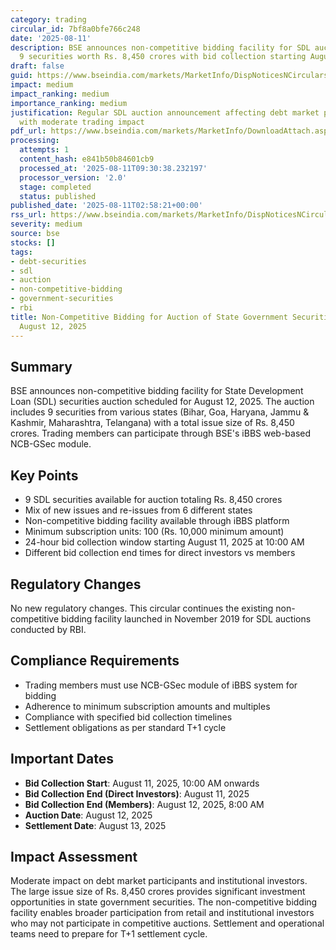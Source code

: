 ```yaml
---
category: trading
circular_id: 7bf8a0bfe766c248
date: '2025-08-11'
description: BSE announces non-competitive bidding facility for SDL auction featuring
  9 securities worth Rs. 8,450 crores with bid collection starting August 11, 2025.
draft: false
guid: https://www.bseindia.com/markets/MarketInfo/DispNoticesNCirculars.aspx?Noticeid={9C9218C6-778E-491D-9BD4-CCECE1B001DF}&noticeno=20250811-1&dt=08/11/2025&icount=1&totcount=13&flag=0
impact: medium
impact_ranking: medium
importance_ranking: medium
justification: Regular SDL auction announcement affecting debt market participants
  with moderate trading impact
pdf_url: https://www.bseindia.com/markets/MarketInfo/DownloadAttach.aspx?id=20250811-1&attachedId=
processing:
  attempts: 1
  content_hash: e841b50b84601cb9
  processed_at: '2025-08-11T09:30:38.232197'
  processor_version: '2.0'
  stage: completed
  status: published
published_date: '2025-08-11T02:58:21+00:00'
rss_url: https://www.bseindia.com/markets/MarketInfo/DispNoticesNCirculars.aspx?Noticeid={9C9218C6-778E-491D-9BD4-CCECE1B001DF}&noticeno=20250811-1&dt=08/11/2025&icount=1&totcount=13&flag=0
severity: medium
source: bse
stocks: []
tags:
- debt-securities
- sdl
- auction
- non-competitive-bidding
- government-securities
- rbi
title: Non-Competitive Bidding for Auction of State Government Securities (SDL) on
  August 12, 2025
---
```


## Summary

BSE announces non-competitive bidding facility for State Development Loan (SDL) securities auction scheduled for August 12, 2025. The auction includes 9 securities from various states (Bihar, Goa, Haryana, Jammu & Kashmir, Maharashtra, Telangana) with a total issue size of Rs. 8,450 crores. Trading members can participate through BSE's iBBS web-based NCB-GSec module.

## Key Points

- 9 SDL securities available for auction totaling Rs. 8,450 crores
- Mix of new issues and re-issues from 6 different states
- Non-competitive bidding facility available through iBBS platform
- Minimum subscription units: 100 (Rs. 10,000 minimum amount)
- 24-hour bid collection window starting August 11, 2025 at 10:00 AM
- Different bid collection end times for direct investors vs members

## Regulatory Changes

No new regulatory changes. This circular continues the existing non-competitive bidding facility launched in November 2019 for SDL auctions conducted by RBI.

## Compliance Requirements

- Trading members must use NCB-GSec module of iBBS system for bidding
- Adherence to minimum subscription amounts and multiples
- Compliance with specified bid collection timelines
- Settlement obligations as per standard T+1 cycle

## Important Dates

- **Bid Collection Start**: August 11, 2025, 10:00 AM onwards
- **Bid Collection End (Direct Investors)**: August 11, 2025
- **Bid Collection End (Members)**: August 12, 2025, 8:00 AM
- **Auction Date**: August 12, 2025
- **Settlement Date**: August 13, 2025

## Impact Assessment

Moderate impact on debt market participants and institutional investors. The large issue size of Rs. 8,450 crores provides significant investment opportunities in state government securities. The non-competitive bidding facility enables broader participation from retail and institutional investors who may not participate in competitive auctions. Settlement and operational teams need to prepare for T+1 settlement cycle.